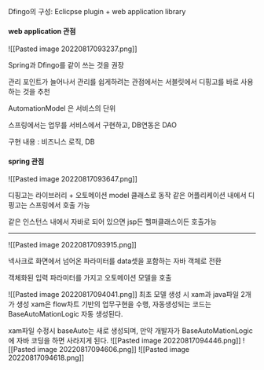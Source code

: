 Dfingo의 구성: Eclicpse plugin + web application library

#### web application 관점

![[Pasted image 20220817093237.png]]

Spring과 Dfingo를 같이 쓰는 것을 권장

관리 포인트가 늘어나서
관리를 쉽게하려는 관점에서는 서블릿에서 디핑고를 바로 사용하는 것을 추천

AutomationModel
은 서비스의 단위

스프링에서는 업무를 서비스에서 구현하고, DB연동은 DAO

구현 내용 : 
비즈니스 로직, DB 

#### spring 관점

![[Pasted image 20220817093647.png]]

디핑고는 라이브러리 + 오토메이션 model 클래스로 동작
같은 어플리케이션 내에서 디핑고는 스프링에서 호출 가능

같은 인스턴스 내에서 자바로 되어 있으면 jsp든 헬퍼클래스이든 호출가능

---
![[Pasted image 20220817093915.png]]

넥사크로 화면에서 넘어온 파라미터를 data셋을 포함하는 자바 객체로 전환

객체화된 입력 파라미터를 가지고 오토메이션 모델을 호출

![[Pasted image 20220817094041.png]]
최초 모델 생성 시 xam과 java파일 2개가 생성
xam은 flow차트 기반의 업무구현을 수행, 자동생성되는 코드는 BaseAutoMationLogic 자동 생성된다.

xam파일 수정시 baseAuto는 새로 생성되며, 만약 개발자가 BaseAutoMationLogic에 자바 코딩을 하면 사라지게 된다. 
![[Pasted image 20220817094446.png]]
![[Pasted image 20220817094606.png]]
![[Pasted image 20220817094618.png]]








